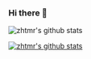 ### Hi there 👋

![zhtmr's github stats](https://github-readme-stats.vercel.app/api?username=zhtmr&show_icons=true&theme=merko)


<!-- [![trophy](https://github-profile-trophy.vercel.app/?username=zhtmr)](https://github.com/ryo-ma/github-profile-trophy) -->

[![zhtmr's github stats](https://github-readme-stats.vercel.app/api/top-langs/?username=zhtmr&show_icons=true&hide_border=true&title_color=004386&icon_color=004386&layout=compact)](https://github.com/zhtmr)

